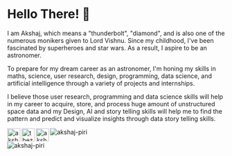# Hello There! :wave:
I am Akshaj, which means a "thunderbolt", "diamond", and is also one of the numerous monikers given to Lord Vishnu. Since my childhood, I've been fascinated by superheroes and star wars. As a result, I aspire to be an astronomer. 

To prepare for my dream career as an astronomer, I'm honing my skills in maths, science, user research, design, programming, data science, and artificial intelligence through a variety of projects and internships.

I believe those user research, programming and data science skills will help in my career to acquire, store, and process huge amount of unstructured space data and my Design, AI and story telling skills will help me to find the pattern and predict and visualize insights through data story telling skills.


[linkedin]: https://www.linkedin.com/in/akshajpiri
[github]: https://github.com/thezillionaireboy
[dribbble]: https://dribbble.com/akshajpiri

[<img align="left" alt="akshajpiri | LinkedIn" width="30px" src="https://img.icons8.com/color/48/000000/linkedin.png" />][linkedin]
[<img align="left" alt="thezillionaireboy | GitHub" width="30px" src="https://img.icons8.com/fluent/48/000000/github.png" />][github]
[<img align="left" alt="akshajpiri | Dribbble" width="30px" src="https://img.icons8.com/fluent/48/000000/dribbble.png" />][dribbble]


<p align="left"> <img src="https://komarev.com/ghpvc/?username=thezillionaireboy&label=Profile%20views&color=0e75b6&style=flat" alt="akshaj-piri" /> </p>

<p><img align="center" src="https://github-readme-streak-stats.herokuapp.com/?user=thezillionaireboy&" alt="akshaj-piri" /></p>

<!--
**thezillionaireboy/thezillionaireboy** is a ✨ _special_ ✨ repository because its `README.md` (this file) appears on your GitHub profile.

Here are some ideas to get you started:

- 🔭 I’m currently working on ...
- 🌱 I’m currently learning ...
- 👯 I’m looking to collaborate on ...
- 🤔 I’m looking for help with ...
- 💬 Ask me about ...
- 📫 How to reach me: ...
- 😄 Pronouns: ...
- ⚡ Fun fact: ...
-->
